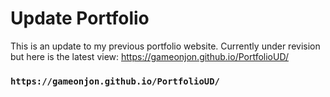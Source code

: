 # Update Portfolio
This is an update to my previous portfolio website. Currently under revision but here is the latest view: https://gameonjon.github.io/PortfolioUD/

### `https://gameonjon.github.io/PortfolioUD/`
